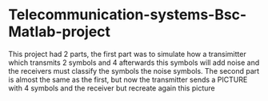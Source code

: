 # Telecommunication-systems-Bsc-Matlab-project
This project had 2 parts, the first part was to simulate how a transimitter which transmits 2 symbols and 4 afterwards this symbols will add noise and the receivers must classify the symbols the noise symbols. The second part is almost the same as the first, but now the transmitter sends a PICTURE with 4 symbols and the receiver but recreate again this picture
